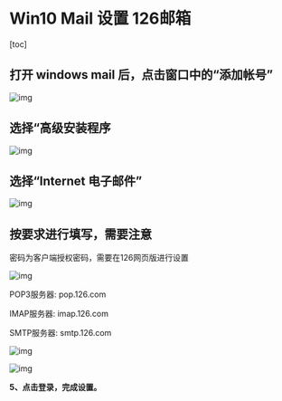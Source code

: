# Win10 Mail 设置 126邮箱

[toc]

## 打开 windows mail 后，点击窗口中的“添加帐号”

![img](https://upload-images.jianshu.io/upload_images/4850030-620dd9df3db81bdf.png?imageMogr2/auto-orient/strip|imageView2/2/w/319/format/webp)

## 选择“高级安装程序

![img](https://upload-images.jianshu.io/upload_images/4850030-010233694f4b1a8f.png?imageMogr2/auto-orient/strip|imageView2/2/w/449/format/webp)

## 选择“Internet 电子邮件”



![img](https://upload-images.jianshu.io/upload_images/4850030-7f971b05205d52fc.png?imageMogr2/auto-orient/strip|imageView2/2/w/472/format/webp)



## 按要求进行填写，需要注意

密码为客户端授权密码，需要在126网页版进行设置

![img](https://upload-images.jianshu.io/upload_images/4850030-7f8928eeba0d735a.png?imageMogr2/auto-orient/strip|imageView2/2/w/186/format/webp)	

POP3服务器: pop.126.com

IMAP服务器: imap.126.com

SMTP服务器: smtp.126.com

![img](https://upload-images.jianshu.io/upload_images/4850030-97350f41b116d79a.png?imageMogr2/auto-orient/strip|imageView2/2/w/472/format/webp)



![img](https://upload-images.jianshu.io/upload_images/4850030-2a989bef0d8d29c4.png?imageMogr2/auto-orient/strip|imageView2/2/w/472/format/webp)

**5、点击登录，完成设置。**
